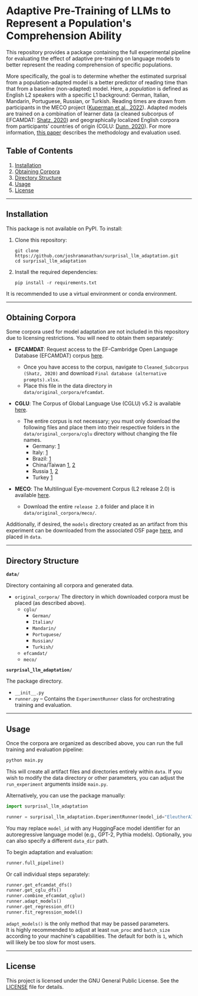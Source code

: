 # Adaptive Pre-Training of LLMs to Represent a Population's Comprehension Ability

This repository provides a package containing the full experimental pipeline for evaluating the effect of adaptive pre-training on language models to better represent the reading comprehension of specific populations.

More specifically, the goal is to determine whether the estimated surprisal from a population-adapted model is a better predictor of reading time than that from a baseline (non-adapted) model. Here, a *population* is defined as English L2 speakers with a specific L1 background: German, Italian, Mandarin, Portuguese, Russian, or Turkish. Reading times are drawn from participants in the MECO project ([Kuperman et al., 2022](https://doi.org/10.1017/S0272263121000954)). Adapted models are trained on a combination of learner data (a cleaned subcorpus of EFCAMDAT: [Shatz, 2020](https://doi.org/10.1075/ijlcr.20009.sha)) and geographically localized English corpora from participants’ countries of origin (CGLU: [Dunn, 2020](https://doi.org/10.1007/s10579-020-09489-2)). For more information, [this paper](placeholder.com) describes the methodology and evaluation used.

## Table of Contents
1. [Installation](#installation)
2. [Obtaining Corpora](#obtaining-corpora)
3. [Directory Structure](#directory-structure)
4. [Usage](#usage)
5. [License](#license)

---

<a name="installation"></a>

## Installation

This package is not available on PyPI. To install:

1. Clone this repository:
   ```
   git clone https://github.com/joshramanathan/surprisal_llm_adaptation.git
   cd surprisal_llm_adaptation
   ```
2. Install the required dependencies:
   ```
   pip install -r requirements.txt
   ```

It is recommended to use a virtual environment or conda environment.

---

<a name="obtaining-corpora"></a>

## Obtaining Corpora

Some corpora used for model adaptation are not included in this repository due to licensing restrictions. You will need to obtain them separately:

- **EFCAMDAT**: Request access to the EF-Cambridge Open Language Database (EFCAMDAT) corpus [here](https://corpus.mml.cam.ac.uk/efcamdat/).
    - Once you have access to the corpus, navigate to `Cleaned_Subcorpus (Shatz, 2020)` and download `Final database (alternative prompts).xlsx`.
    - Place this file in the data directory in `data/original_corpora/efcamdat`.
- **CGLU**: The Corpus of Global Language Use (CGLU) v5.2 is available [here](https://publicdata.canterbury.ac.nz/Research/Geocorpus/CGLU_v5.2/).
    - The entire corpus is not necessary; you must only download the following files and place them into their respective folders in the `data/original_corpora/cglu` directory without changing the file names.
        - Germany: [1](https://publicdata.canterbury.ac.nz/Research/Geocorpus/CGLU_v5.2/europe_west/Germany/eng/europe_west.Germany.eng.clean.OUT.gz)
        - Italy: [1](https://publicdata.canterbury.ac.nz/Research/Geocorpus/CGLU_v5.2/europe_west/Italy/eng/europe_west.Italy.eng.clean.OUT.gz)
        - Brazil: [1](https://publicdata.canterbury.ac.nz/Research/Geocorpus/CGLU_v5.2/america_brazil/Brazil/eng/america_brazil.Brazil.eng.clean.OUT.gz)
        - China/Taiwan [1](https://publicdata.canterbury.ac.nz/Research/Geocorpus/CGLU_v5.2/asia_east/China/eng/asia_east.China.eng.clean.OUT.gz), [2](https://publicdata.canterbury.ac.nz/Research/Geocorpus/CGLU_v5.2/asia_east/Taiwan/eng/asia_east.Taiwan.eng.clean.OUT.gz)
        - Russia [1](https://publicdata.canterbury.ac.nz/Research/Geocorpus/CGLU_v5.2/europe_russia/Russia/eng/europe_russia.Russia.eng.1.OUT.gz), [2](https://publicdata.canterbury.ac.nz/Research/Geocorpus/CGLU_v5.2/europe_russia/Russia/eng/europe_russia.Russia.eng.2.OUT.gz)
        - Turkey [1](https://publicdata.canterbury.ac.nz/Research/Geocorpus/CGLU_v5.2/middle_east/Turkey/eng/middle_east.Turkey.eng.clean.original.gz)

- **MECO**: The Multilingual Eye-movement Corpus (L2 release 2.0) is available [here](https://osf.io/q9h43/).
    - Download the entire `release 2.0` folder and place it in `data/original_corpora/meco/`.

Additionally, if desired, the `models` directory created as an artifact from this experiment can be downloaded from the associated OSF page [here](https://osf.io/n6ebg/), and placed in `data`.

---

<a name="directory-structure"></a>

## Directory Structure

**`data/`**

Directory containing all corpora and generated data.

- `original_corpora/` The directory in which downloaded corpora must be placed (as described above).
  - `cglu/`
    - `German/`
    - `Italian/`
    - `Mandarin/`
    - `Portuguese/`
    - `Russian/`
    - `Turkish/`
  - `efcamdat/`
  - `meco/`

**`surprisal_llm_adaptation/`**

The package directory.

- `__init__.py`
- `runner.py` – Contains the `ExperimentRunner` class for orchestrating training and evaluation.

---

<a name="usage"></a>

## Usage

Once the corpora are organized as described above, you can run the full training and evaluation pipeline:

```bash
python main.py
```
This will create all artifact files and directories entirely within `data`. If you wish to modify the data directory or other parameters, you can adjust the `run_experiment` arguments inside `main.py`.

Alternatively, you can use the package manually:
```python
import surprisal_llm_adaptation

runner = surprisal_llm_adaptation.ExperimentRunner(model_id="EleutherAI/pythia-1.4b")
```
You may replace `model_id` with any HuggingFace model identifier for an autoregressive language model (e.g., GPT-2, Pythia models).
Optionally, you can also specify a different `data_dir` path.

To begin adaptation and evaluation:

```python
runner.full_pipeline()
```

Or call individual steps separately:

```python
runner.get_efcamdat_dfs()
runner.get_cglu_dfs()
runner.combine_efcamdat_cglu()
runner.adapt_models()
runner.get_regression_df()
runner.fit_regression_model()
```

`adapt_models()` is the only method that may be passed parameters.  
It is highly recommended to adjust at least `num_proc` and `batch_size` according to your machine's capabilities.   The default for both is `1`, which will likely be too slow for most users.

---

<a name="license"></a>

## License

This project is licensed under the GNU General Public License. See the [LICENSE](LICENSE) file for details.
